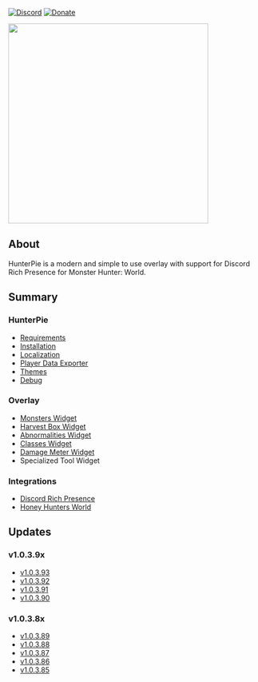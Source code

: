 [![Discord](https://img.shields.io/discord/678286768046342147?color=%237289DA&label=Discord&logo=Discord&logoColor=%2399AAB5&style=for-the-badge)](https://discord.gg/5pdDq4Q)
[![Donate](https://img.shields.io/badge/Donate-PayPal-blue.svg)](https://www.paypal.com/cgi-bin/webscr?cmd=_s-xclick&hosted_button_id=EXPGCRVFVC2ZA&source=url)

<img src="https://cdn.discordapp.com/attachments/402557384209203200/724059340088147978/banner_dark.png" width="400"/>

## About
HunterPie is a modern and simple to use overlay with support for Discord Rich Presence for Monster Hunter: World.

## Summary

### HunterPie
- [Requirements](https://haato3o.github.io/HunterPie/HunterPie/installation#requirements)
- [Installation](https://haato3o.github.io/HunterPie/HunterPie/installation)
- [Localization](https://haato3o.github.io/HunterPie/HunterPie/localization)
- [Player Data Exporter](https://haato3o.github.io/HunterPie/HunterPie/playerDataExporter)
- [Themes](https://haato3o.github.io/HunterPie/HunterPie/themes)
- [Debug](https://haato3o.github.io/HunterPie/HunterPie/debug)

### Overlay
- [Monsters Widget](https://haato3o.github.io/HunterPie/Overlay/monstersWidget)
- [Harvest Box Widget](https://haato3o.github.io/HunterPie/Overlay/harvestBoxWidget)
- [Abnormalities Widget](https://haato3o.github.io/HunterPie/Overlay/abnormalitiesWidget)
- [Classes Widget](https://haato3o.github.io/HunterPie/Overlay/classesWidget)
- [Damage Meter Widget](https://haato3o.github.io/HunterPie/Overlay/damageMeterWidget)
- Specialized Tool Widget

### Integrations
- [Discord Rich Presence](https://haato3o.github.io/HunterPie/Integrations/discord)
- [Honey Hunters World](https://haato3o.github.io/HunterPie/Integrations/honeyHuntersWorld)
</details>

## Updates

### v1.0.3.9x
- [v1.0.3.93](https://haato3o.github.io/HunterPie/versions/v1.0.3.93)
- [v1.0.3.92](https://haato3o.github.io/HunterPie/versions/v1.0.3.92)
- [v1.0.3.91](https://haato3o.github.io/HunterPie/versions/1.0.3.91)
- [v1.0.3.90](https://haato3o.github.io/HunterPie/versions/v1.0.3.90)

### v1.0.3.8x
- [v1.0.3.89](https://haato3o.github.io/HunterPie/versions/v1.0.3.89)
- [v1.0.3.88](https://haato3o.github.io/HunterPie/versions/v1.0.3.88)
- [v1.0.3.87](https://haato3o.github.io/HunterPie/versions/v1.0.3.87)
- [v1.0.3.86](https://haato3o.github.io/HunterPie/versions/v1.0.3.86)
- [v1.0.3.85](https://haato3o.github.io/HunterPie/versions/v1.0.3.85)
